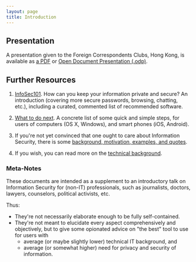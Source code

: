 ```yaml
---
layout: page
title: Introduction
---
```


## Presentation

A presentation given to the Foreign Correspondents Clubs, Hong Kong, is available as [a PDF](public/presentations/InfoSec101-Presentation-FCC-2015-02-26.pdf) or [Open Document Presentation (.odp)](public/presentations/InfoSec101-Presentation-FCC-2015-02-26.odp).

## Further Resources

1. [InfoSec101](p1-InfoSec101). How can you keep your information private and secure? An introduction (covering more secure passwords, browsing, chatting, etc.), including a curated, commented list of recommended software. 

2. [What to do next](p2-WhatToDoNext). A concrete list of some quick and simple steps, for users of computers (OS X, Windows), and smart phones (iOS, Android).

3. If you're not yet convinced that one ought to care about Information Security, there is some [background, motivation, examples, and quotes](p3-Motivation). 

4. If you wish, you can read more on the [technical background](p4-TechnicalBackground).


### Meta-Notes
These documents are intended as a supplement to an introductory talk on Information Security for (non-IT) professionals, such as journalists, doctors, lawyers, counselors, political activists, etc.

Thus: 

- They're not necessarily elaborate enough to be fully self-contained.
- They're not meant to elucidate every aspect comprehensively and objectively, but to give some opionated advice on "the best" tool to use for users with
    - average (or maybe slightly lower) technical IT background, and
    - average (or somewhat higher) need for privacy and security of information.
